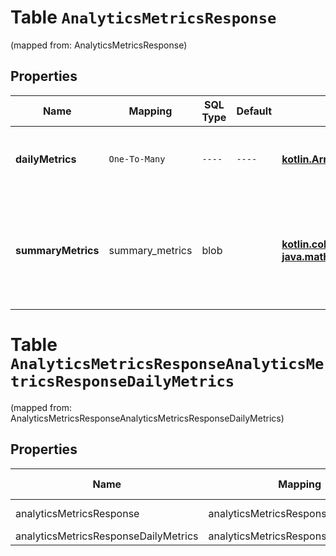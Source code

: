 
# Table `AnalyticsMetricsResponse`
(mapped from: AnalyticsMetricsResponse)

## Properties
Name | Mapping | SQL Type | Default | Type | Description | Notes
---- | ------- | -------- | ------- | ---- | ----------- | -----
**dailyMetrics** | `One-To-Many` | `----` | `----`  | [**kotlin.Array&lt;AnalyticsMetricsResponseDailyMetrics&gt;**](AnalyticsMetricsResponseDailyMetrics.md) | Array with the requested daily metric records |  [optional]
**summaryMetrics** | summary_metrics | blob |  | [**kotlin.collections.Map&lt;kotlin.String, java.math.BigDecimal&gt;**](java.math.BigDecimal.md) | The metric name and value over the requested period for each requested metric |  [optional]


# **Table `AnalyticsMetricsResponseAnalyticsMetricsResponseDailyMetrics`**
(mapped from: AnalyticsMetricsResponseAnalyticsMetricsResponseDailyMetrics)

## Properties
Name | Mapping | SQL Type | Default | Type | Description | Notes
---- | ------- | -------- | ------- | ---- | ----------- | -----
analyticsMetricsResponse | analyticsMetricsResponse | long | | kotlin.Long | Primary Key | *one*
analyticsMetricsResponseDailyMetrics | analyticsMetricsResponseDailyMetrics | long | | kotlin.Long | Foreign Key | *many*




